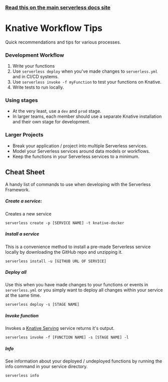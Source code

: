 <!--
title: Knative - knative Guide - Workflow | Serverless Framework
menuText: Workflow
menuOrder: 12
description: A guide and cheatsheet containing CLI commands and workflow recommendations
layout: Doc
-->

<!-- DOCS-SITE-LINK:START automatically generated  -->

### [Read this on the main serverless docs site](https://www.serverless.com/framework/docs/providers/knative/guide/workflow/)

<!-- DOCS-SITE-LINK:END -->

# Knative Workflow Tips

Quick recommendations and tips for various processes.

### Development Workflow

1. Write your functions
1. Use `serverless deploy` when you've made changes to `serverless.yml` and in CI/CD systems.
1. Use `serverless invoke -f myFunction` to test your functions on Knative.
1. Write tests to run locally.

### Using stages

- At the very least, use a `dev` and `prod` stage.
- In larger teams, each member should use a separate Knative installation and their own stage for development.

### Larger Projects

- Break your application / project into multiple Serverless services.
- Model your Serverless services around data models or workflows.
- Keep the functions in your Serverless services to a minimum.

## Cheat Sheet

A handy list of commands to use when developing with the Serverless Framework.

##### Create a service:

Creates a new service

```
serverless create -p [SERVICE NAME] -t knative-docker
```

##### Install a service

This is a convenience method to install a pre-made Serverless service locally by downloading the GitHub repo and unzipping it.

```
serverless install -u [GITHUB URL OF SERVICE]
```

##### Deploy all

Use this when you have made changes to your functions or events in `serverless.yml` or you simply want to deploy all changes within your service at the same time.

```
serverless deploy -s [STAGE NAME]
```

##### Invoke function

Invokes a [Knative Serving](https://knative.dev/docs/serving) service returns it's output.

```
serverless invoke -f [FUNCTION NAME] -s [STAGE NAME] -l
```

##### Info

See information about your deployed / undeployed functions by running the info command in your service directory.

```
serverless info
```
